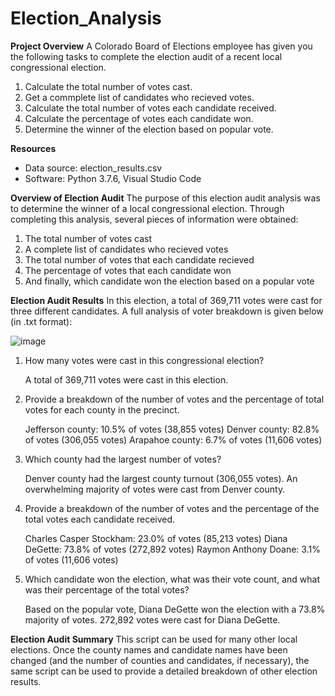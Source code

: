 # Election_Analysis

**Project Overview**
A Colorado Board of Elections employee has given you the following tasks to complete the election audit of a recent local congressional election.

1. Calculate the total number of votes cast.
2. Get a commplete list of candidates who recieved votes.
3. Calculate the total number of votes each candidate received.
4. Calculate the percentage of votes each candidate won.
5. Determine the winner of the election based on popular vote.

**Resources**
- Data source: election_results.csv
- Software: Python 3.7.6, Visual Studio Code

**Overview of Election Audit**
The purpose of this election audit analysis was to determine the winner of a local congressional election.  Through completing this analysis, several pieces of information were obtained:
1. The total number of votes cast
2. A complete list of candidates who recieved votes
3. The total number of votes that each candidate recieved
4. The percentage of votes that each candidate won
5. And finally, which candidate won the election based on a popular vote

**Election Audit Results**
In this election, a total of 369,711 votes were cast for three different candidates.  A full analysis of voter breakdown is given below (in .txt format):

![image](https://user-images.githubusercontent.com/99574730/155901847-4711eee4-97cb-48d3-ab0a-48686bef41f5.png)

1. How many votes were cast in this congressional election?
		
	A total of 369,711 votes were cast in this election.
2. Provide a breakdown of the number of votes and the percentage of total votes for each county in the precinct.
		
	Jefferson county: 10.5% of votes (38,855 votes)
	Denver county: 82.8% of votes (306,055 votes)
	Arapahoe county: 6.7% of votes (11,606 votes)
3. Which county had the largest number of votes?
		
	Denver county had the largest county turnout (306,055 votes).  An overwhelming majority of votes were cast from Denver county. 
4. Provide a breakdown of the number of votes and the percentage of the total votes each candidate received.
		
	Charles Casper Stockham: 23.0% of votes (85,213 votes)
	Diana DeGette: 73.8% of votes (272,892 votes)
	Raymon Anthony Doane: 3.1% of votes (11,606 votes)
5. Which candidate won the election, what was their vote count, and what was their percentage of the total votes?
		
	Based on the popular vote, Diana DeGette won the election with a 73.8% majority of votes.  272,892 votes were cast for Diana DeGette.

**Election Audit Summary**
This script can be used for many other local elections.  Once the county names and candidate names have been changed (and the number of counties and candidates, if necessary), the same script can be used to provide a detailed breakdown of other election results.
